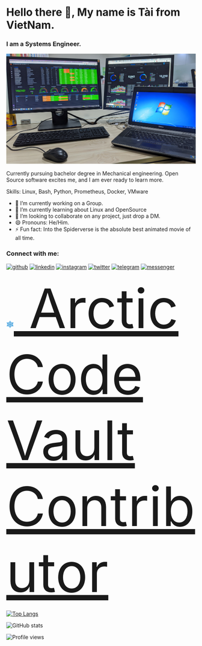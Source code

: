# Hello there 👋, My name is Tài from VietNam.
### I am a Systems Engineer.
![I am a Systems Engineer, mechanical engineer.](https://raw.githubusercontent.com/tainguyenbp/tainguyenbp/master/tainguyenbp.jpg)

Currently pursuing bachelor degree in Mechanical engineering. Open Source software excites me, and I am ever ready to learn more.

Skills: Linux, Bash, Python, Prometheus, Docker, VMware

- 🔭 I’m currently working on a Group.
- 🌱 I’m currently learning about Linux and OpenSource
- 👯 I’m looking to collaborate on any project, just drop a DM. 
- 😄 Pronouns: He/Him. 
- ⚡ Fun fact: Into the Spiderverse is the absolute best animated movie of all time. 

### Connect with me:
[<img src='https://cdn.jsdelivr.net/npm/simple-icons@3.0.1/icons/github.svg' alt='github' height='40'>](https://github.com/tainguyenbp) [<img src='https://cdn.jsdelivr.net/npm/simple-icons@3.0.1/icons/linkedin.svg' alt='linkedin' height='40'>](https://www.linkedin.com/in/nguy%E1%BB%85n-ng%E1%BB%8Dc-t%C3%A0i-73760b144/)  [<img src='https://cdn.jsdelivr.net/npm/simple-icons@3.0.1/icons/instagram.svg' alt='instagram' height='40'>](https://www.instagram.com/rude_drax/)  [<img src='https://cdn.jsdelivr.net/npm/simple-icons@3.0.1/icons/twitter.svg' alt='twitter' height='40'>](https://twitter.com/nguyenngoctaibp)  [<img src='https://cdn.jsdelivr.net/npm/simple-icons@3.0.1/icons/telegram.svg' alt='telegram' height='40'>](https://t.me/nntaibpit)  [<img src='https://cdn.jsdelivr.net/npm/simple-icons@3.0.1/icons/messenger.svg' alt='messenger' height='40'>](https://m.me/nntaibp.it)

<a href='https://archiveprogram.github.com/' style="font-size:15vw;display: inline;"><img src='https://raw.githubusercontent.com/acervenky/animated-github-badges/master/assets/acbadge.gif' width='20' height='20'> Arctic Code Vault Contributor </a>

[![Top Langs](https://github-readme-stats.vercel.app/api/top-langs/?username=tainguyenbp)](https://github.com/anuraghazra/github-readme-stats)

![GitHub stats](https://github-readme-stats.vercel.app/api?username=tainguyenbp&show_icons=true)  

![Profile views](https://gpvc.arturio.dev/tainguyenbp)  
